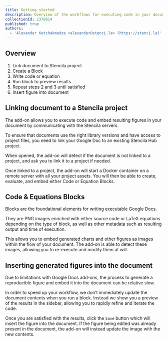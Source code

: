 ```yaml
---
title: Getting started
description: Overview of the workflows for executing code in your documents
collectionId: 2378614
published: true
authors:
  - 'Alexander Ketchakmadze <alexander@stenci.la> (https://stenci.la)'
---
```


## Overview

1. Link document to Stencila project
2. Create a Block
3. Write code or equation
4. Run block to preview results
5. Repeat steps 2 and 3 until satisfied
6. Insert figure into document

## Linking document to a Stencila project

The add-on allows you to execute code and embed resulting figures in your document by communicating with the Stencila servers.

To ensure that documents use the right library versions and have access to project files,
you need to link your Google Doc to an existing Stencila Hub project.

When opened, the add-on will detect if the document is not linked to a project, and ask you to link it to a project if needed.

Once linked to a project, the add-on will start a Docker container on a remote server with all your project assets.
You will then be able to create, evaluate, and embed either Code or Equation Blocks.

## Code & Equations Blocks

Blocks are the foundational elements for writing executable Google Docs.

They are PNG images enriched with either source code or LaTeX equations depending on the type of block, as well as other metadata such as resulting output and time of execution.

This allows you to embed generated charts and other figures as images within the flow of your document.
The add-on is able to detect these images, allowing you to re-execute and modify them at will.

## Inserting generated figures into the document

Due to limitations with Google Docs add-ons, the process to generate a reproducible figure and embed it into the document can be relative slow.

In order to speed up your workflow, we don’t immediately update the document contents when you run a block.
Instead we show you a preview of the results in the sidebar, allowing you to rapidly refine and iterate the code.

Once you are satisfied with the results, click the `Save` button which will insert the figure into the document.
If the figure being edited was already present in the document, the add-on will instead update the image with the new contents.
